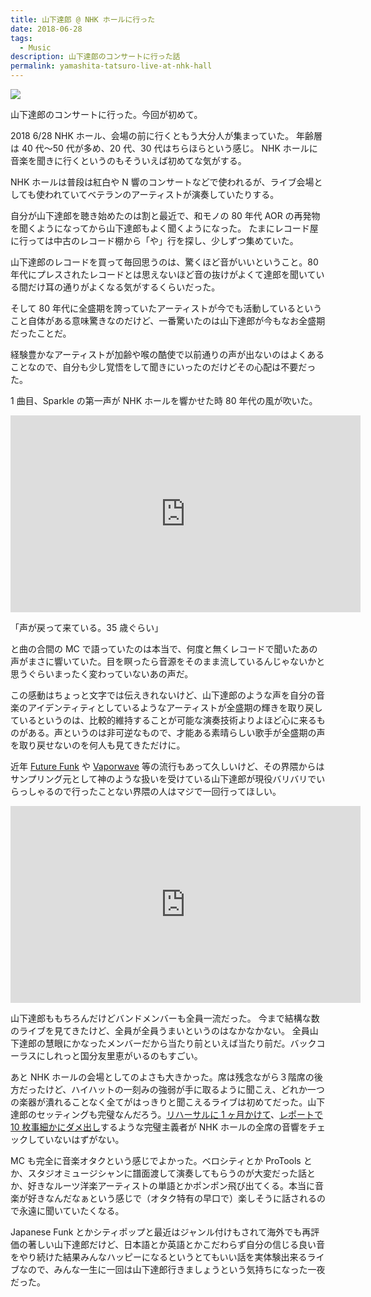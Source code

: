 ```yaml
---
title: 山下達郎 @ NHK ホールに行った
date: 2018-06-28
tags: 
  - Music
description: 山下達郎のコンサートに行った話
permalink: yamashita-tatsuro-live-at-nhk-hall
---
```


<img src="https://i.imgur.com/yinseJm.jpg">

山下達郎のコンサートに行った。今回が初めて。

2018 6/28 NHK ホール、会場の前に行くともう大分人が集まっていた。
年齢層は 40 代〜50 代が多め、20 代、30 代はちらほらという感じ。
NHK ホールに音楽を聞きに行くというのもそういえば初めてな気がする。

NHK ホールは普段は紅白や N 響のコンサートなどで使われるが、ライブ会場としても使われていてベテランのアーティストが演奏していたりする。

自分が山下達郎を聴き始めたのは割と最近で、和モノの 80 年代 AOR の再発物を聞くようになってから山下達郎もよく聞くようになった。
たまにレコード屋に行っては中古のレコード棚から「や」行を探し、少しずつ集めていた。

山下達郎のレコードを買って毎回思うのは、驚くほど音がいいということ。80 年代にプレスされたレコードとは思えないほど音の抜けがよくて達郎を聞いている間だけ耳の通りがよくなる気がするくらいだった。

そして 80 年代に全盛期を誇っていたアーティストが今でも活動しているということ自体がある意味驚きなのだけど、一番驚いたのは山下達郎が今もなお全盛期だったことだ。

経験豊かなアーティストが加齢や喉の酷使で以前通りの声が出ないのはよくあることなので、自分も少し覚悟をして聞きにいったのだけどその心配は不要だった。

1 曲目、Sparkle の第一声が NHK ホールを響かせた時 80 年代の風が吹いた。

<iframe width="560" height="315" src="https://www.youtube.com/embed/gQ9pmFMc5oM" frameborder="0" allow="autoplay; encrypted-media" allowfullscreen></iframe>

「声が戻って来ている。35 歳ぐらい」

と曲の合間の MC で語っていたのは本当で、何度と無くレコードで聞いたあの声がまさに響いていた。目を瞑ったら音源をそのまま流しているんじゃないかと思うぐらいまったく変わっていないあの声だ。

この感動はちょっと文字では伝えきれないけど、山下達郎のような声を自分の音楽のアイデンティティとしているようなアーティストが全盛期の輝きを取り戻しているというのは、比較的維持することが可能な演奏技術よりよほど心に来るものがある。声というのは非可逆なもので、才能ある素晴らしい歌手が全盛期の声を取り戻せないのを何人も見てきただけに。

近年 [Future Funk](https://mag.japaaan.com/archives/38459) や [Vaporwave](https://ja.wikipedia.org/wiki/%E3%83%B4%E3%82%A7%E3%82%A4%E3%83%91%E3%83%BC%E3%82%A6%E3%82%A7%E3%82%A4%E3%83%B4) 等の流行もあって久しいけど、その界隈からはサンプリング元として神のような扱いを受けている山下達郎が現役バリバリでいらっしゃるので行ったことない界隈の人はマジで一回行ってほしい。

<iframe width="560" height="315" src="https://www.youtube.com/embed/GQ98QCAxL2k" frameborder="0" allow="autoplay; encrypted-media" allowfullscreen></iframe>

山下達郎ももちろんだけどバンドメンバーも全員一流だった。
今まで結構な数のライブを見てきたけど、全員が全員うまいというのはなかなかない。
全員山下達郎の慧眼にかなったメンバーだから当たり前といえば当たり前だ。バックコーラスにしれっと国分友里恵がいるのもすごい。

あと NHK ホールの会場としてのよさも大きかった。席は残念ながら３階席の後方だったけど、ハイハットの一刻みの強弱が手に取るように聞こえ、どれか一つの楽器が潰れることなく全てがはっきりと聞こえるライブは初めてだった。山下達郎のセッティングも完璧なんだろう。[リハーサルに 1 ヶ月かけて](https://www.facebook.com/senseofwonder.nambahiroyuki/photos/a.111919385824088.1073741828.101448030204557/426140074402016/?type=3)、[レポートで 10 枚事細かにダメ出し](http://www.enpitu.ne.jp/usr6/bin/day?id=60769&pg=20051017)するような完璧主義者が NHK ホールの全席の音響をチェックしていないはずがない。

MC も完全に音楽オタクという感じでよかった。ベロシティとか ProTools とか、スタジオミュージシャンに譜面渡して演奏してもらうのが大変だった話とか、好きなルーツ洋楽アーティストの単語とかポンポン飛び出てくる。本当に音楽が好きなんだなぁという感じで（オタク特有の早口で）楽しそうに話されるので永遠に聞いていたくなる。

Japanese Funk とかシティポップと最近はジャンル付けもされて海外でも再評価の著しい山下達郎だけど、日本語とか英語とかこだわらず自分の信じる良い音をやり続けた結果みんなハッピーになるというとてもいい話を実体験出来るライブなので、みんな一生に一回は山下達郎行きましょうという気持ちになった一夜だった。
